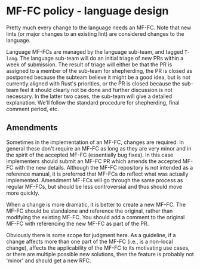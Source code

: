 # MF-FC policy - language design

Pretty much every change to the language needs an MF-FC. Note that new
lints (or major changes to an existing lint) are considered changes to
the language.

Language MF-FCs are managed by the language sub-team, and tagged `T-lang`. The
language sub-team will do an initial triage of new PRs within a week of
submission. The result of triage will either be that the PR is assigned to a
member of the sub-team for shepherding, the PR is closed as postponed because
the subteam believe it might be a good idea, but is not currently aligned with
Rust's priorities, or the PR is closed because the sub-team feel it should
clearly not be done and further discussion is not necessary. In the latter two
cases, the sub-team will give a detailed explanation. We'll follow the standard
procedure for shepherding, final comment period, etc.


## Amendments

Sometimes in the implementation of an MF-FC, changes are required. In general
these don't require an MF-FC as long as they are very minor and in the spirit of
the accepted MF-FC (essentially bug fixes). In this case implementers should
submit an MF-FC PR which amends the accepted MF-FC with the new details. Although
the MF-FC repository is not intended as a reference manual, it is preferred that
MF-FCs do reflect what was actually implemented. Amendment MF-FCs will go through
the same process as regular MF-FCs, but should be less controversial and thus
should move more quickly.

When a change is more dramatic, it is better to create a new MF-FC. The MF-FC should
be standalone and reference the original, rather than modifying the existing
MF-FC. You should add a comment to the original MF-FC with referencing the new MF-FC
as part of the PR.

Obviously there is some scope for judgment here. As a guideline, if a change
affects more than one part of the MF-FC (i.e., is a non-local change), affects the
applicability of the MF-FC to its motivating use cases, or there are multiple
possible new solutions, then the feature is probably not 'minor' and should get
a new RFC.
